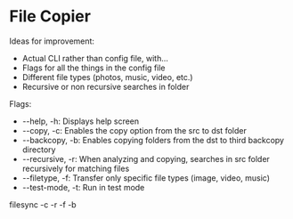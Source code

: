 # File Copier

Ideas for improvement:
* Actual CLI rather than config file, with...
* Flags for all the things in the config file
* Different file types (photos, music, video, etc.)
* Recursive or non recursive searches in folder

Flags:
* --help, -h: Displays help screen
* --copy, -c: Enables the copy option from the src to dst folder
* --backcopy, -b: Enables copying folders from the dst to third backcopy directory
* --recursive, -r: When analyzing and copying, searches in src folder recursively for matching files
* --filetype, -f: Transfer only specific file types (image, video, music)
* --test-mode, -t: Run in test mode

filesync -c -r -f <filetype> -b <backcopy dir> <src> <dst>